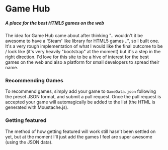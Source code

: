 Game Hub
========

##### A place for the best HTML5 games on the web

The idea for Game Hub came about after thinking ".. wouldn't it be awesome to have a 'Steam' like library for HTML5 games ..", so I built one. It's a very rough implementation of what I would like the final outcome to be / look like (it's very heavily "bootstrap" at the moment) but it's a step in the right direction. I'd love for this site to be a hive of interest for the best games on the web and also a platform for small developers to spread their name.

### Recommending Games

To recommend games, simply add your game to `GameData.json` following the preset JSON format, and submit a pull request. Once the pull request is accepted your game will automagically be added to the list (the HTML is generated with Moustache.js).

### Getting featured

The method of how getting featured will work still hasn't been settled on yet, but at the moment I'll just add the games I feel are super awesome (using the JSON data).